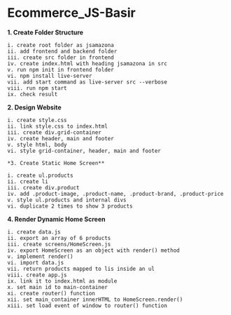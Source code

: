 # Ecommerce_JS-Basir

**1. Create Folder Structure**

    i. create root folder as jsamazona
    ii. add frontend and backend folder
    iii. create src folder in frontend
    iv. create index.html with heading jsamazona in src
    v. run npm init in frontend folder
    vi. npm install live-server
    vii. add start command as live-server src --verbose
    viii. run npm start
    ix. check result
    
**2. Design Website**

    i. create style.css
    ii. link style.css to index.html
    iii. create div.grid-container
    iv. create header, main and footer
    v. style html, body
    vi. style grid-container, header, main and footer
    
    *3. Create Static Home Screen**

    i. create ul.products
    ii. create li
    iii. create div.product 
    iv. add .product-image, .product-name, .product-brand, .product-price
    v. style ul.products and internal divs
    vi. duplicate 2 times to show 3 products
    
**4. Render Dynamic Home Screen**
 
    i. create data.js
    ii. export an array of 6 products
    iii. create screens/HomeScreen.js
    iv. export HomeScreen as an object with render() method
    v. implement render()
    vi. import data.js
    vii. return products mapped to lis inside an ul
    viii. create app.js
    ix. link it to index.html as module
    x. set main id to main-container
    xi. create router() function
    xii. set main_container innerHTML to HomeScreen.render()
    xiii. set load event of window to router() function

